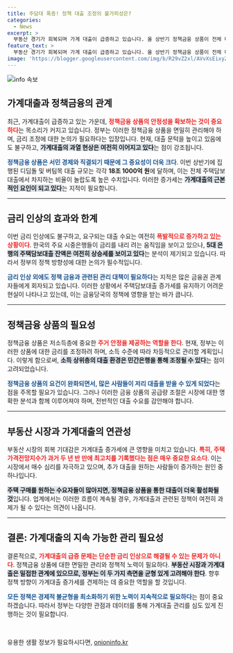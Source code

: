 ```yaml
---
title: 주담대 폭증! 정책 대출 조정의 불가피성은?
categories:
  - News
excerpt: >
  부동산 경기가 회복되며 가계 대출이 급증하고 있습니다. 올 상반기 정책금융 상품이 전체 대출의 70%를 차지, 정부의 금리 조정 논의에도 불구하고 상승세가 꺾일지 우려됩니다.
feature_text: >
  부동산 경기가 회복되며 가계 대출이 급증하고 있습니다. 올 상반기 정책금융 상품이 전체 대출의 70%를 차지, 정부의 금리 조정 논의에도 불구하고 상승세가 꺾일지 우려됩니다.
image: 'https://blogger.googleusercontent.com/img/b/R29vZ2xl/AVvXsEixyZcFfHzMRdzZMjFBmAUKJYCLCGyLL1o632UiGVXcaFdKo_bkvkuCioo0uUKlGfBVcT3P84aROyZIXSBEx3Aw5nCQ3pTgDom1WDC4m8eifvWiAmWEEVb4x6G_l8C0QH225ldMjyaFvpxGEBGNO37VmDTDMHGhJPq73UglMfDca1-0aw/s1600/blogspot.png'
---
```


<p><img src="https://blogger.googleusercontent.com/img/b/R29vZ2xl/AVvXsEixyZcFfHzMRdzZMjFBmAUKJYCLCGyLL1o632UiGVXcaFdKo_bkvkuCioo0uUKlGfBVcT3P84aROyZIXSBEx3Aw5nCQ3pTgDom1WDC4m8eifvWiAmWEEVb4x6G_l8C0QH225ldMjyaFvpxGEBGNO37VmDTDMHGhJPq73UglMfDca1-0aw/s1600/blogspot.png" alt="info 속보" /></p>

<h2 data-ke-size="size26">가계대출과 정책금융의 관계</h2>

<p data-ke-size="size16">최근, 가계대출이 급증하고 있는 가운데, <b><span style="color: #ee2323;">정책금융 상품의 안정성을 확보하는 것이 중요하다</span></b>는 목소리가 커지고 있습니다. 정부는 이러한 정책금융 상품을 면밀히 관리해야 하며, 금리 조정에 대한 논의가 필요하다는 입장입니다. 현재, 대출 문턱을 높이고 있음에도 불구하고, <b><span style="background-color: #21538527;">가계대출의 과열 현상은 여전히 이어지고 있다</span></b>는 점이 강조됩니다. </p>

<p><b><span style="color: #1a5490;">정책금융 상품은 서민 경제와 직결되기 때문에 그 중요성이 더욱 크다</span></b>. 이번 상반기에 집행된 디딤돌 및 버팀목 대출 규모는 각각 <b>18조 1000억 원</b>에 달하며, 이는 전체 주택담보대출에서 차지하는 비율이 놀랍도록 높은 수치입니다. 이러한 증가세는 <b><span style="background-color: #21538527;">가계대출의 근본적인 요인이 되고 있다</span></b>는 지적이 필요합니다. </p>

<hr />

<h2 data-ke-size="size26">금리 인상의 효과와 한계</h2>

<p data-ke-size="size16">이번 금리 인상에도 불구하고, 요구되는 대출 수요는 여전히 <b><span style="color: #ee2323;">폭발적으로 증가하고 있는 상황이다</span></b>. 한국의 주요 시중은행들이 금리를 내리 려는 움직임을 보이고 있으나, <b><span style="background-color: #21538527;">5대 은행의 주택담보대출 잔액은 여전히 상승세를 보이고 있다</span></b>는 분석이 제기되고 있습니다. 따라서 정부의 정책 방향성에 대한 논의가 필수적입니다. </p>

<p><b><span style="color: #1a5490;">금리 인상 외에도 정책 금융과 관련된 관리 대책이 필요하다</span></b>는 지적은 많은 금융권 관계자들에게 회자되고 있습니다. 이러한 상황에서 주택담보대출 증가세를 유지하기 어려운 현실이 나타나고 있는데, 이는 금융당국의 정책에 영향을 받는 바가 큽니다. </p>

<hr />

<h2 data-ke-size="size26">정책금융 상품의 필요성</h2>

<p data-ke-size="size16">정책금융 상품은 저소득층에 중요한 <b><span style="color: #ee2323;">주거 안정을 제공하는 역할을 한다</span></b>. 현재, 정부는 이러한 상품에 대한 금리를 조정하려 하며, 소득 수준에 따라 차등적으로 관리할 계획입니다. 이렇게 함으로써, <b><span style="background-color: #21538527;">소득 상위층의 대출 환경은 민간은행을 통해 조정될 수 있다</span></b>는 점이 고려되었습니다. </p>

<p><b><span style="color: #1a5490;">정책금융 상품의 요건이 완화되면서, 많은 사람들이 저리 대출을 받을 수 있게 되었다</span></b>는 점을 주목할 필요가 있습니다. 그러나 이러한 금융 상품의 공급량 조절은 시장에 대한 명확한 분석과 함께 이루어져야 하며, 전반적인 대출 수요를 감안해야 합니다.</p>

<hr />

<h2 data-ke-size="size26">부동산 시장과 가계대출의 연관성</h2>

<p data-ke-size="size16">부동산 시장의 회복 기대감은 가계대출 증가세에 큰 영향을 미치고 있습니다. <b><span style="color: #ee2323;">특히, 주택가격전망지수가 과거 두 년 반 만에 최고치를 기록했다는 점은 매우 중요한 요소다</span></b>. 이는 시장에서 매수 심리를 자극하고 있으며, 추가 대출을 원하는 사람들이 증가하는 원인 중 하나입니다. </p>

<p><b><span style="background-color: #21538527;">주택 구매를 원하는 수요자들이 많아지면, 정책금융 상품을 통한 대출이 더욱 활성화될 것</span></b>입니다. 업계에서는 이러한 흐름이 계속될 경우, 가계대출과 관련된 정책이 여전히 과제가 될 수 있다는 의견이 나옵니다.</p>

<hr />

<h2 data-ke-size="size26">결론: 가계대출의 지속 가능한 관리 필요성</h2>

<p data-ke-size="size16">결론적으로, <b><span style="color: #ee2323;">가계대출의 급증 문제는 단순한 금리 인상으로 해결될 수 있는 문제가 아니다</span></b>. 정책금융 상품에 대한 면밀한 관리와 정책적 노력이 필요하다. <b><span style="background-color: #21538527;">부동산 시장과 가계대출은 밀접한 관계에 있으므로, 정부는 이 두 가지 측면을 균형 있게 고려해야 한다</span></b>. 향후 정책 방향이 가계대출 증가세를 견제하는 데 중요한 역할을 할 것입니다. </p>

<p><b><span style="color: #1a5490;">모든 정책은 경제적 불균형을 최소화하기 위한 노력이 지속적으로 필요하다</span></b>는 점이 중요하겠습니다. 따라서 정부는 다양한 관점과 데이터를 통해 가계대출 관리를 심도 있게 진행하는 것이 필요합니다.</p>

<p data-ke-size="size16">&nbsp;</p>
유용한 생활 정보가 필요하시다면, <a href="https://onioninfo.kr" rel="dofollow">onioninfo.kr</a>


